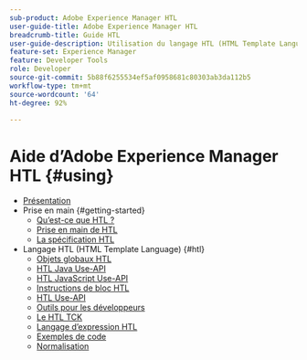 ```yaml
---
sub-product: Adobe Experience Manager HTL
user-guide-title: Adobe Experience Manager HTL
breadcrumb-title: Guide HTL
user-guide-description: Utilisation du langage HTL (HTML Template Language) pour la création d’une structure web d’entreprise.
feature-set: Experience Manager
feature: Developer Tools
role: Developer
source-git-commit: 5b88f6255534ef5af0958681c80303ab3da112b5
workflow-type: tm+mt
source-wordcount: '64'
ht-degree: 92%

---
```



# Aide d’Adobe Experience Manager HTL {#using}

+ [Présentation](overview.md)
+ Prise en main {#getting-started}
   + [Qu’est-ce que HTL ?](update.md)
   + [Prise en main de HTL](getting-started.md)
   + [La spécification HTL](htl-specification.md)
+ Langage HTL (HTML Template Language) {#htl}
   + [Objets globaux HTL](global-objects.md)
   + [HTL Java Use-API](use-api-java.md)
   + [HTL JavaScript Use-API](use-api-javascript.md)
   + [Instructions de bloc HTL](block-statements.md)
   + [HTL Use-API](use-api.md)
   + [Outils pour les développeurs](dev-tools.md)
   + [Le HTL TCK](htl-tck.md)
   + [Langage d’expression HTL](expression-language.md)
   + [Exemples de code](code-samples.md)
   + [Normalisation](standardization.md)
